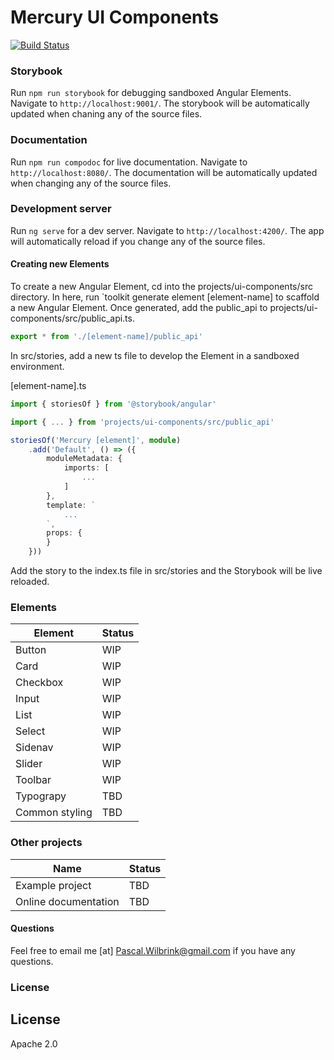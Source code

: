 # Mercury UI Components

[![Build Status](https://travis-ci.com/pascalwilbrink/mercury-ui.svg?branch=master)](https://travis-ci.org/pascalwilbrink/mercury-ui)

### Storybook
Run `npm run storybook` for debugging sandboxed Angular Elements. Navigate to `http://localhost:9001/`. The storybook will be automatically updated when chaning any of the source files.

### Documentation
Run `npm run compodoc` for live documentation. Navigate to `http://localhost:8080/`. The documentation will be automatically updated when changing any of the source files.

### Development server
Run `ng serve` for a dev server. Navigate to `http://localhost:4200/`. The app will automatically reload if you change any of the source files.

#### Creating new Elements
To create a new Angular Element, cd into the projects/ui-components/src directory. In here, run `toolkit generate element [element-name] to scaffold a new Angular Element. Once generated, add the public_api to projects/ui-components/src/public_api.ts.

```ts
export * from './[element-name]/public_api'
```

In src/stories, add a new ts file to develop the Element in a sandboxed environment.

[element-name].ts
```ts
import { storiesOf } from '@storybook/angular'

import { ... } from 'projects/ui-components/src/public_api'

storiesOf('Mercury [element]', module)
    .add('Default', () => ({
        moduleMetadata: {
            imports: [
                ...
            ]
        },
        template: `
            ...
        `,
        props: {
        }
    }))
```

Add the story to the index.ts file in src/stories and the Storybook will be live reloaded.


### Elements
| Element               | Status    |
| ----------------------|-----------|
| Button                | WIP       |
| Card                  | WIP       |
| Checkbox              | WIP       |
| Input                 | WIP       |
| List                  | WIP       |
| Select                | WIP       |
| Sidenav               | WIP       |
| Slider                | WIP       |
| Toolbar               | WIP       |
| Typograpy             | TBD       |
| Common styling        | TBD       |

### Other projects
| Name                  | Status    |
|-----------------------|-----------|
| Example project       | TBD       |
| Online documentation  | TBD       |


#### Questions
Feel free to email me [at] Pascal.Wilbrink@gmail.com if you have any questions.

### License

License
----

Apache 2.0
